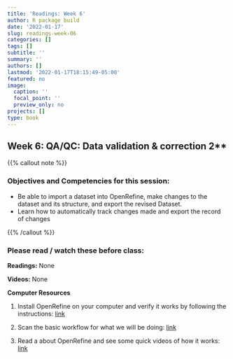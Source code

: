 ```yaml
---
title: 'Readings: Week 6'
author: R package build
date: '2022-01-17'
slug: readings-week-06
categories: []
tags: []
subtitle: ''
summary: ''
authors: []
lastmod: '2022-01-17T18:15:49-05:00'
featured: no
image:
  caption: ''
  focal_point: ''
  preview_only: no
projects: []
type: book
---
```



## Week 6: QA/QC: Data validation & correction 2**
{{% callout note %}}
### Objectives and Competencies for this session:   

* Be able to import a dataset into OpenRefine, make changes to the dataset and its structure, and export the revised Dataset.  
* Learn how to automatically track changes made and export the record of changes

{{% /callout %}}  

### Please read / watch these before class:
        
**Readings:** None

**Videos:** None

**Computer Resources** 

1. Install OpenRefine on your computer and verify it works by following the instructions: [link](https://datacarpentry.org/openrefine-socialsci/setup.html)

2. Scan the basic workflow for what we will be doing: [link](https://hackmd.io/WnKT7eiMQde7jCF5teVHBQ#Setup)

3. Read a about OpenRefine and see some quick videos of how it works: [link](https://openrefine.org/)